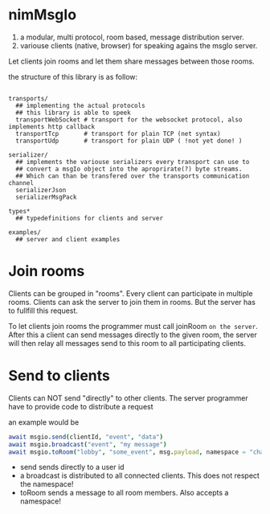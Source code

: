 # nimMsgIo

1. a modular, multi protocol, room based, message distribution server.
2. variouse clients (native, browser) for speaking agains the msgIo server.

Let clients join rooms and let them share messages between those rooms.


the structure of this library is as follow:

```

transports/
  ## implementing the actual protocols
  ## this library is able to speek
  transportWebSocket # transport for the websocket protocol, also implements http callback
  transportTcp       # transport for plain TCP (net syntax)
  transportUdp       # transport for plain UDP ( !not yet done! )

serializer/
  ## implements the variouse serializers every transport can use to
  ## convert a msgIo object into the aproprirate(?) byte streams.
  ## Which can than be transfered over the transports communication channel
  serializerJson
  serializerMsgPack 

types*
  ## typedefinitions for clients and server

examples/
  ## server and client examples
```

# Join rooms
Clients can be grouped in "rooms". Every client can participate in multiple rooms. 
Clients can ask the server to join them in rooms. But the server has to fullfill this request.

To let clients join rooms the programmer must call joinRoom `on the server`.
After this a client can send messages directly to the given room, the server
will then relay all messages send to this room to all participating clients. 


# Send to clients
Clients can NOT send "directly" to other clients.
The server programmer have to provide code to distribute a request

an example would be
```nim
await msgio.send(clientId, "event", "data")
await msgio.broadcast("event", "my message")
await msgio.toRoom("lobby", "some_event", msg.payload, namespace = "chat")
```
- send sends directly to a user id
- a broadcast is distributed to all connected clients. This does not respect the namespace!
- toRoom sends a message to all room members. Also accepts a namespace!
